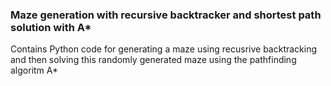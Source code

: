 ### Maze generation with recursive backtracker and shortest path solution with A*
Contains Python code for generating a maze using recusrive backtracking and then solving this randomly generated maze using the pathfinding algoritm A* 
